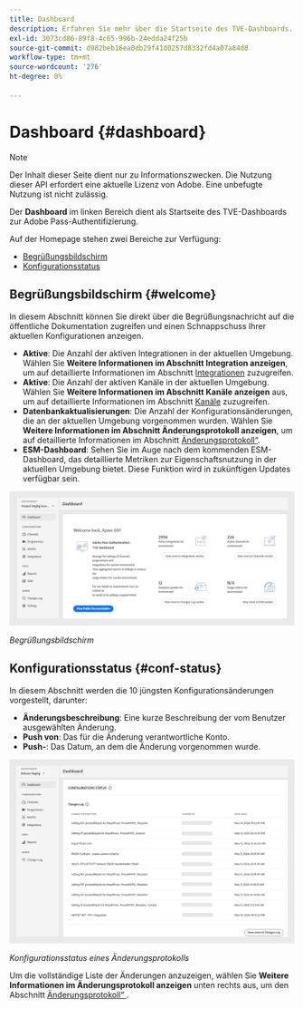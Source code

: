 ```yaml
---
title: Dashboard
description: Erfahren Sie mehr über die Startseite des TVE-Dashboards.
exl-id: 3073cd86-89f8-4c65-996b-24edda24f25b
source-git-commit: d982beb16ea0db29f41d0257d8332fd4a07a84d8
workflow-type: tm+mt
source-wordcount: '276'
ht-degree: 0%

---
```


# Dashboard {#dashboard}

>[!NOTE]
>
>Der Inhalt dieser Seite dient nur zu Informationszwecken. Die Nutzung dieser API erfordert eine aktuelle Lizenz von Adobe. Eine unbefugte Nutzung ist nicht zulässig.

Der **Dashboard** im linken Bereich dient als Startseite des TVE-Dashboards zur Adobe Pass-Authentifizierung.

Auf der Homepage stehen zwei Bereiche zur Verfügung:

* [Begrüßungsbildschirm](#welcome-screen)
* [Konfigurationsstatus](#configuration-status)

## Begrüßungsbildschirm {#welcome}

In diesem Abschnitt können Sie direkt über die Begrüßungsnachricht auf die öffentliche Dokumentation zugreifen und einen Schnappschuss Ihrer aktuellen Konfigurationen anzeigen.

* **Aktive**: Die Anzahl der aktiven Integrationen in der aktuellen Umgebung. Wählen Sie **Weitere Informationen im Abschnitt Integration anzeigen**, um auf detaillierte Informationen im Abschnitt [Integrationen](tve-dashboard-integrations.md) zuzugreifen.
* **Aktive**: Die Anzahl der aktiven Kanäle in der aktuellen Umgebung. Wählen Sie **Weitere Informationen im Abschnitt Kanäle anzeigen** aus, um auf detaillierte Informationen im Abschnitt [Kanäle](tve-dashboard-channels.md) zuzugreifen.
* **Datenbankaktualisierungen**: Die Anzahl der Konfigurationsänderungen, die an der aktuellen Umgebung vorgenommen wurden. Wählen Sie **Weitere Informationen im Abschnitt Änderungsprotokoll anzeigen**, um auf detaillierte Informationen im Abschnitt [Änderungsprotokoll“ &#x200B;](tve-dashboard-changes-log.md).
* **ESM-Dashboard**: Sehen Sie im Auge nach dem kommenden ESM-Dashboard, das detaillierte Metriken zur Eigenschaftsnutzung in der aktuellen Umgebung bietet. Diese Funktion wird in zukünftigen Updates verfügbar sein.

![Begrüßungsbildschirm](../assets/tve-dashboard/new-tve-dashboard/dashboard/dashboard-welcome-panel-view.png)

*Begrüßungsbildschirm*

## Konfigurationsstatus {#conf-status}

In diesem Abschnitt werden die 10 jüngsten Konfigurationsänderungen vorgestellt, darunter:

* **Änderungsbeschreibung**: Eine kurze Beschreibung der vom Benutzer ausgewählten Änderung.
* **Push von**: Das für die Änderung verantwortliche Konto.
* **Push-**: Das Datum, an dem die Änderung vorgenommen wurde.

![Konfigurationsstatus eines Änderungsprotokolls](../assets/tve-dashboard/new-tve-dashboard/dashboard/dashboard-configuration-status-panel-view.png)

*Konfigurationsstatus eines Änderungsprotokolls*

Um die vollständige Liste der Änderungen anzuzeigen, wählen Sie **Weitere Informationen im Änderungsprotokoll anzeigen** unten rechts aus, um den Abschnitt [Änderungsprotokoll“ &#x200B;](tve-dashboard-changes-log.md).

